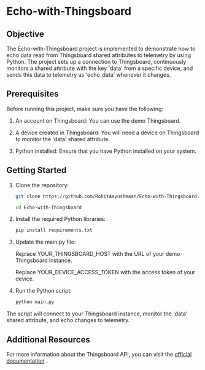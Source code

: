 # Echo-with-Thingsboard

## Objective

The Echo-with-Thingsboard project is implemented to demonstrate how to echo data read from Thingsboard shared attributes to telemetry by using Python. The project sets up a connection to Thingsboard, continuously monitors a shared attribute with the key 'data' from a specific device, and sends this data to telemetry as 'echo_data' whenever it changes.
 
## Prerequisites 

Before running this project, make sure you have the following:

  1. An account on Thingsboard: You can use the demo Thingsboard.

  2. A device created in Thingsboard: You will need a device on Thingsboard to monitor the 'data' shared attribute.

  3. Python installed: Ensure that you have Python installed on your system.

## Getting Started

1. Clone the repository:

   ```bash
   git clone https://github.com/RohitAayushmaan/Echo-with-Thingsboard.git
   
   cd Echo-with-Thingsboard

2. Install the required Python libraries:

   ```bash
   pip install requirements.txt

3. Update the main.py file:
   
   Replace YOUR_THINGSBOARD_HOST with the URL of your demo Thingsboard instance.
   
   Replace YOUR_DEVICE_ACCESS_TOKEN with the access token of your device.
   
5. Run the Python script:
   ```bash
   python main.py
   
The script will connect to your Thingsboard instance, monitor the 'data' shared attribute, and echo changes to telemetry.


## Additional Resources

For more information about the Thingsboard API, you can visit the [official documentation](https://thingsboard.io/docs/reference/http-api/#telemetry-upload-api) .

